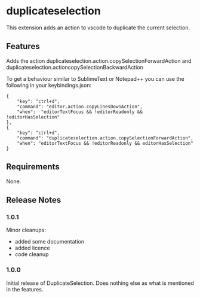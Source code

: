 # duplicateselection

This extension adds an action to vscode to duplicate the current selection.

## Features

Adds the action duplicateselection.action.copySelectionForwardAction and duplicateselection.actioncopySelectionBackwardAction

To get a behaviour similar to SublimeText or Notepad++ you can use the following in your keybindings.json:
```
{
	"key": "ctrl+d",
	"command": "editor.action.copyLinesDownAction",
	"when":  "editorTextFocus && !editorReadonly && !editorHasSelection"
},
{
	"key": "ctrl+d",
	"command": "duplicateselection.action.copySelectionForwardAction",
	"when": "editorTextFocus && !editorReadonly && editorHasSelection"
}
```

## Requirements

None.

## Release Notes

### 1.0.1

Minor cleanups:
* added some documentation
* added licence
* code cleanup

### 1.0.0

Initial release of DuplicateSelection. Does nothing else as what is mentioned in the features.
